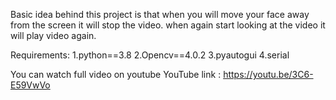 
Basic idea behind this project is that when you will move your face away from the screen it will stop the video.
when again start looking at the video it will play video again.

Requirements:
1.python==3.8
2.Opencv==4.0.2
3.pyautogui
4.serial

You can watch full video on youtube
YouTube link : https://youtu.be/3C6-E59VwVo

